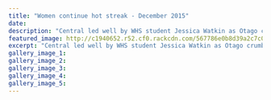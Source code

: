 ```yaml
---
title: "Women continue hot streak - December 2015"
date: 
description: "Central led well by WHS student Jessica Watkin as Otago crumble, Wanganui Chronicle article on 19/12/15..."
featured_image: http://c1940652.r52.cf0.rackcdn.com/567786e0b8d39a2c7c00096e/Jessica-Watkin-U21-Cricket-v-Nth-Districts-dec-2015.jpg
excerpt: "Central led well by WHS student Jessica Watkin as Otago crumble, Wanganui Chronicle article on 19/12/15..."
gallery_image_1: 
gallery_image_2: 
gallery_image_3: 
gallery_image_4: 
gallery_image_5: 
---
```

